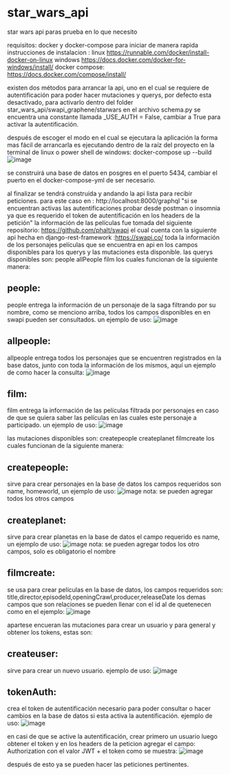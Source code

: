 # star_wars_api
star wars api paras prueba en  lo que necesito

requisitos:
docker y docker-compose para iniciar de manera rapida 
instrucciones de instalacion :
linux
https://runnable.com/docker/install-docker-on-linux
windows
https://docs.docker.com/docker-for-windows/install/
docker compose:
https://docs.docker.com/compose/install/

existen dos métodos para arrancar la api, uno en el cual se requiere de autentificación para poder hacer mutaciones y querys, por defecto esta desactivado, para activarlo dentro del folder star_wars_api/swapi_graphene/starwars en el archivo schema.py se encuentra una constante llamada _USE_AUTH = False, cambiar a True para activar la autentificación.

después de escoger el modo en el cual se ejecutara la aplicación la forma mas fácil de arrancarla es ejecutando dentro de la raíz del proyecto en la terminal de linux o power shell de windows:
docker-compose up --build
![image](https://user-images.githubusercontent.com/30030792/73417181-36a5c900-42e5-11ea-8ee9-2a7a4901f4bb.png)

se construirá una base de datos en posgres en el puerto 5434, cambiar el puerto en el docker-compose-yml de ser necesario.

al finalizar se tendrá construida y andando la api lista para recibir peticiones. para este caso en : http://localhost:8000/graphql "si se encuentran activas las autentificaciones probar desde postman o insomnia ya que es requerido el token de autentificación en los headers de la petición"
la información de las películas fue tomada del siguiente repositorio: https://github.com/phalt/swapi el cual cuenta con la siguiente api hecha en django-rest-framework :https://swapi.co/ toda la información de los personajes películas que se encuentra en api en los campos disponibles para los querys y las mutaciones esta disponible.
las querys disponibles son:
people
allPeople
film
los cuales funcionan de la siguiente manera:
## people:
people entrega la información de un personaje de la saga filtrando por su nombre, como se menciono arriba, todos los campos disponibles en en swapi pueden ser consultados.
un ejemplo de uso:
![image](https://user-images.githubusercontent.com/30030792/73417095-e7f82f00-42e4-11ea-97ae-7c154b2ce4bd.png)

## allpeople:
allpeople entrega todos los personajes que se encuentren registrados en la base datos, junto con toda la información de los mismos, aquí un ejemplo de como hacer la consulta:
![image](https://user-images.githubusercontent.com/30030792/73417344-c3e91d80-42e5-11ea-863f-de6d4a864fd2.png)

## film:

film entrega la información de las películas filtrada por personajes en caso de que se quiera saber las películas en las cuales este personaje a participado. un ejemplo de uso:
![image](https://user-images.githubusercontent.com/30030792/73417664-e6c80180-42e6-11ea-823c-8bb2188f793f.png)

las mutaciones disponibles son:
createpeople
createplanet
filmcreate
los cuales funcionan de la siguiente manera:
## createpeople:
sirve para crear personajes en la base de datos los campos requeridos son name, homeworld, un ejemplo de uso:
![image](https://user-images.githubusercontent.com/30030792/73417967-ea0fbd00-42e7-11ea-94d8-5788df4e9ee0.png)
 nota: se pueden agregar todos los otros campos 
## createplanet:
sirve para crear planetas en la base de datos el campo requerido es name, un ejemplo de uso:
![image](https://user-images.githubusercontent.com/30030792/73418110-699d8c00-42e8-11ea-8ca3-d44e76e03a0b.png)
nota: se pueden agregar todos los otro campos, solo es obligatorio el nombre
## filmcreate:
se usa para crear películas en la base de datos, los campos requeridos son: 
title,director,episodeId,openingCrawl,producer,releaseDate los demas campos que son relaciones se pueden llenar con el id al de quetenecen como en el ejemplo:
![image](https://user-images.githubusercontent.com/30030792/73418870-1e38ad00-42eb-11ea-887a-332490d21874.png)

apartese encueran las mutaciones para crear un usuario y para general y obtener los tokens, estas son:
## createuser:
sirve para crear un nuevo usuario. ejemplo de uso:
![image](https://user-images.githubusercontent.com/30030792/73419151-14fc1000-42ec-11ea-8f2e-fd2ac50ed40a.png)

## tokenAuth:
crea el token de autentificación necesario para poder consultar o hacer cambios en la base de datos si esta activa la autentificación. ejemplo de uso:
![image](https://user-images.githubusercontent.com/30030792/73419265-74f2b680-42ec-11ea-8d01-1725034c198c.png)

en casi de que se active la autentificación, crear primero un usuario luego obtener el token y en los headers de la peticion agregar el campo: Authorization con el valor JWT + el token como se muestra:
![image](https://user-images.githubusercontent.com/30030792/73419466-3ad5e480-42ed-11ea-9f84-795b9c7a4b3b.png)

después de esto ya se pueden hacer las peticiones pertinentes.
